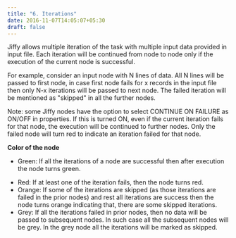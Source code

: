 ```yaml
---
title: "6. Iterations"
date: 2016-11-07T14:05:07+05:30
draft: false
---
```

Jiffy allows multiple iteration of the task with multiple input data provided in input file. Each iteration will be continued from node to node only if the execution of the current node is successful. 

For example, consider an input node with N lines of data. All N lines will be passed to first node, in case first node fails for x records in the input file then only N-x iterations will be passed to next node. The failed iteration will be mentioned as "skipped" in all the further nodes.

Note: some Jiffy nodes have the option to select CONTINUE ON FAILURE as ON/OFF in properties. If this is turned ON, even if the current iteration fails for that node, the execution will be continued to further nodes. Only the failed node will turn red to indicate an iteration failed for that node.

**Color of the node**

 * Green: If all the iterations of a node are successful then after execution the node turns green.
 + Red: If at least one of the iteration fails, then the node turns red.
 + Orange: If some of the iterations are skipped (as those iterations are failed in the prior nodes) and rest all iterations are success then the node turns orange indicating that, there are some skipped iterations.
 + Grey: If all the iterations failed in prior nodes, then no data will be passed to subsequent nodes. In such case all the subsequent nodes will be grey. In the grey node all the iterations will be marked as skipped.

